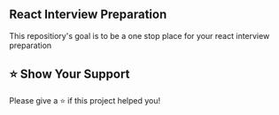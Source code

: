 ## React Interview Preparation

This repositiory's goal is to be a one stop place for your react interview preparation

## ⭐️ Show Your Support

Please give a ⭐️ if this project helped you!
